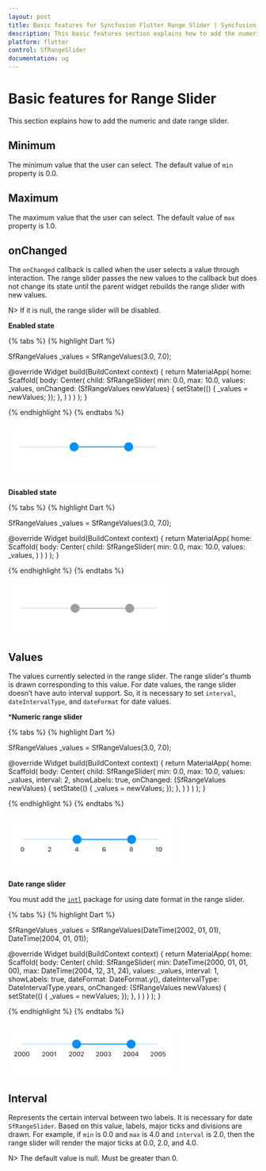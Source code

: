 ```yaml
---
layout: post
title: Basic features for Syncfusion Flutter Range Slider | Syncfusion
description: This basic features section explains how to add the numeric and date range slider for flutter platform
platform: flutter
control: SfRangeSlider
documentation: ug
---
```


# Basic features for Range Slider
This section explains how to add the numeric and date range slider.

## Minimum

The minimum value that the user can select. The default value of `min` property is 0.0.

## Maximum

The maximum value that the user can select. The default value of `max` property is 1.0.

## onChanged

The `onChanged` callback is called when the user selects a value through interaction. The range slider passes the new values to the callback but does not change its state until the parent widget rebuilds the range slider with new values.

N> If it is null, the range slider will be disabled.

**Enabled state**

{% tabs %}
{% highlight Dart %}

SfRangeValues _values = SfRangeValues(3.0, 7.0);

@override
Widget build(BuildContext context) {
  return MaterialApp(
      home: Scaffold(
          body: Center(
              child: SfRangeSlider(
                    min: 0.0,
                    max: 10.0,
                    values: _values,
                    onChanged: (SfRangeValues newValues) {
                       setState(() {
                           _values = newValues;
                        });
                   },
              )
          )
      )
  );
}

{% endhighlight %}
{% endtabs %}

![Enabled range slider](images/basic-features/enabled-state.png)

**Disabled state**

{% tabs %}
{% highlight Dart %}

SfRangeValues _values = SfRangeValues(3.0, 7.0);

@override
Widget build(BuildContext context) {
  return MaterialApp(
      home: Scaffold(
          body: Center(
              child: SfRangeSlider(
                    min: 0.0,
                    max: 10.0,
                    values: _values,
              )
          )
      )
  );
}

{% endhighlight %}
{% endtabs %}

![Disabled range slider](images/basic-features/disabled-state.png)

## Values

The values currently selected in the range slider. The range slider's thumb is drawn corresponding to this value. For date values, the range slider doesn’t have auto interval support. So, it is necessary to set `interval`, `dateIntervalType`, and `dateFormat` for date values.

***Numeric range slider**

{% tabs %}
{% highlight Dart %}

SfRangeValues _values = SfRangeValues(3.0, 7.0);

@override
Widget build(BuildContext context) {
  return MaterialApp(
      home: Scaffold(
          body: Center(
              child: SfRangeSlider(
                    min: 0.0,
                    max: 10.0,
                    values: _values,
                    interval: 2,
                    showLabels: true,
                    onChanged: (SfRangeValues newValues) {
                        setState(() {
                            _values = newValues;
                        });
                    },
              )
          )
      )
  );
}

{% endhighlight %}
{% endtabs %}

![Numeric range slider](images/basic-features/numeric-labels.png)

**Date range slider**

You must add the [`intl`](https://pub.dev/packages/intl) package for using date format in the range slider.

{% tabs %}
{% highlight Dart %}

 SfRangeValues _values = SfRangeValues(DateTime(2002, 01, 01), DateTime(2004, 01, 01));

@override
Widget build(BuildContext context) {
  return MaterialApp(
      home: Scaffold(
          body: Center(
              child: SfRangeSlider(
                    min: DateTime(2000, 01, 01, 00),
                    max: DateTime(2004, 12, 31, 24),
                    values: _values,
                    interval: 1,
                    showLabels: true,
                    dateFormat: DateFormat.y(),
                    dateIntervalType: DateIntervalType.years,
                    onChanged: (SfRangeValues newValues) {
                          setState(() {
                                _values = newValues;
                          });
                    },
              )
          )
      )
  );
}

{% endhighlight %}
{% endtabs %}

![Date range slider](images/basic-features/date-labels.png)

## Interval

Represents the certain interval between two labels. It is necessary for date `SfRangeSlider`. Based on this value, labels, major ticks and divisions are drawn. For example, if `min` is 0.0 and `max` is 4.0 and `interval` is 2.0, then the range slider will render the major ticks at 0.0, 2.0, and 4.0.

N> The default value is null. Must be greater than 0.
